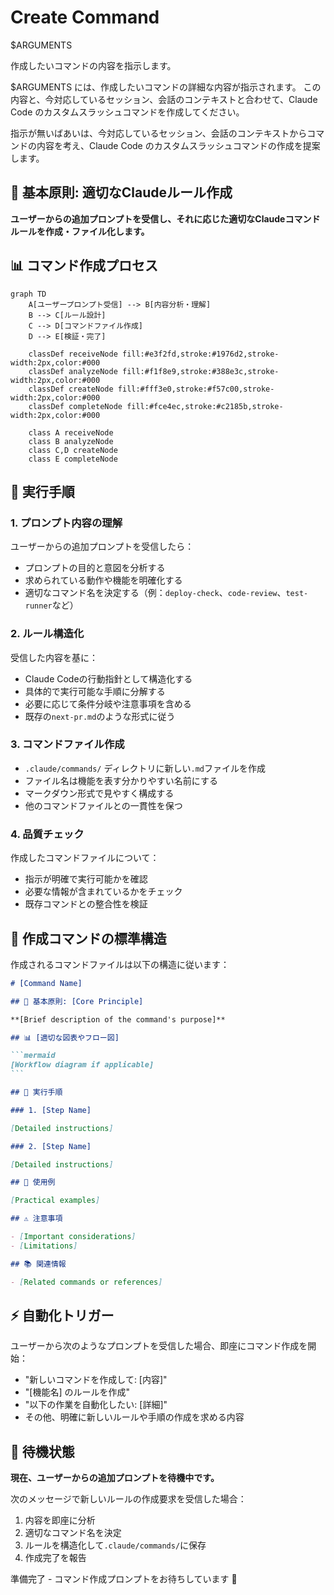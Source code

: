 # Create Command

$ARGUMENTS 

作成したいコマンドの内容を指示します。

$ARGUMENTS には、作成したいコマンドの詳細な内容が指示されます。
この内容と、今対応しているセッション、会話のコンテキストと合わせて、Claude Code のカスタムスラッシュコマンドを作成してください。

指示が無いばあいは、今対応しているセッション、会話のコンテキストからコマンドの内容を考え、Claude Code のカスタムスラッシュコマンドの作成を提案します。

## 🎯 基本原則: 適切なClaudeルール作成

**ユーザーからの追加プロンプトを受信し、それに応じた適切なClaudeコマンドルールを作成・ファイル化します。**

## 📊 コマンド作成プロセス

```mermaid
graph TD
    A[ユーザープロンプト受信] --> B[内容分析・理解]
    B --> C[ルール設計]
    C --> D[コマンドファイル作成]
    D --> E[検証・完了]

    classDef receiveNode fill:#e3f2fd,stroke:#1976d2,stroke-width:2px,color:#000
    classDef analyzeNode fill:#f1f8e9,stroke:#388e3c,stroke-width:2px,color:#000
    classDef createNode fill:#fff3e0,stroke:#f57c00,stroke-width:2px,color:#000
    classDef completeNode fill:#fce4ec,stroke:#c2185b,stroke-width:2px,color:#000

    class A receiveNode
    class B analyzeNode
    class C,D createNode
    class E completeNode
```

## 🚀 実行手順

### 1. プロンプト内容の理解

ユーザーからの追加プロンプトを受信したら：

- プロンプトの目的と意図を分析する
- 求められている動作や機能を明確化する
- 適切なコマンド名を決定する（例：`deploy-check`、`code-review`、`test-runner`など）

### 2. ルール構造化

受信した内容を基に：

- Claude Codeの行動指針として構造化する
- 具体的で実行可能な手順に分解する
- 必要に応じて条件分岐や注意事項を含める
- 既存の`next-pr.md`のような形式に従う

### 3. コマンドファイル作成

- `.claude/commands/` ディレクトリに新しい`.md`ファイルを作成
- ファイル名は機能を表す分かりやすい名前にする
- マークダウン形式で見やすく構成する
- 他のコマンドファイルとの一貫性を保つ

### 4. 品質チェック

作成したコマンドファイルについて：

- 指示が明確で実行可能かを確認
- 必要な情報が含まれているかをチェック
- 既存コマンドとの整合性を検証

## 📝 作成コマンドの標準構造

作成されるコマンドファイルは以下の構造に従います：

````markdown
# [Command Name]

## 🎯 基本原則: [Core Principle]

**[Brief description of the command's purpose]**

## 📊 [適切な図表やフロー図]

```mermaid
[Workflow diagram if applicable]
```

## 🚀 実行手順

### 1. [Step Name]

[Detailed instructions]

### 2. [Step Name]

[Detailed instructions]

## 📝 使用例

[Practical examples]

## ⚠️ 注意事項

- [Important considerations]
- [Limitations]

## 📚 関連情報

- [Related commands or references]
````

## ⚡ 自動化トリガー

ユーザーから次のようなプロンプトを受信した場合、即座にコマンド作成を開始：

- "新しいコマンドを作成して: [内容]"
- "[機能名] のルールを作成"
- "以下の作業を自動化したい: [詳細]"
- その他、明確に新しいルールや手順の作成を求める内容

## 🎯 待機状態

**現在、ユーザーからの追加プロンプトを待機中です。**

次のメッセージで新しいルールの作成要求を受信した場合：

1. 内容を即座に分析
2. 適切なコマンド名を決定
3. ルールを構造化して`.claude/commands/`に保存
4. 作成完了を報告

準備完了 - コマンド作成プロンプトをお待ちしています 🚀
